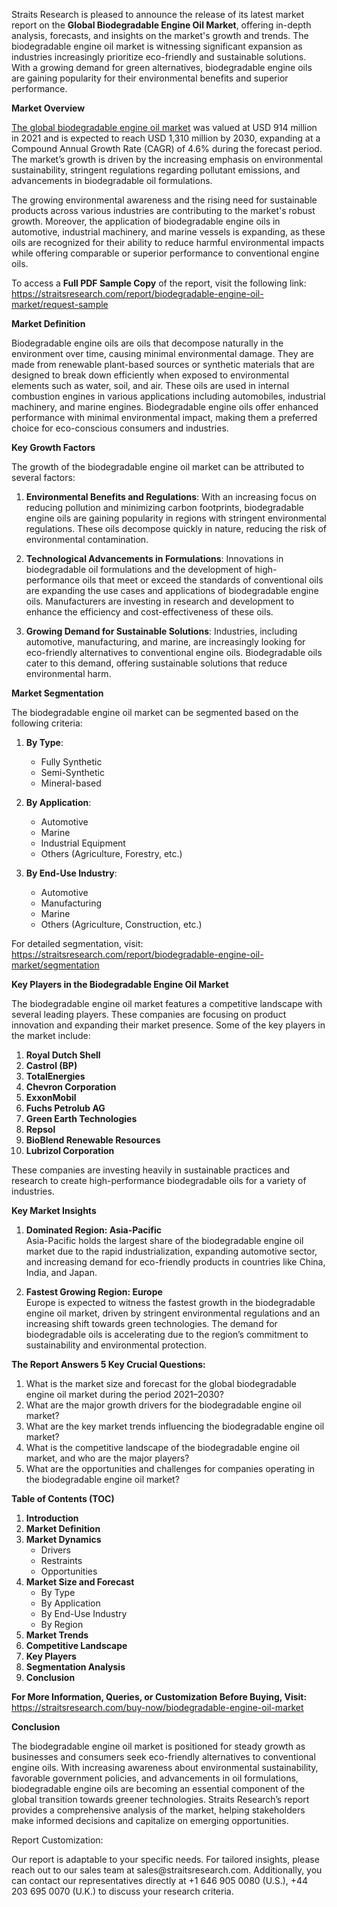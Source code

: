 <p data-start="79" data-end="600">Straits Research is pleased to announce the release of its latest market report on the <strong data-start="166" data-end="208">Global Biodegradable Engine Oil Market</strong>, offering in-depth analysis, forecasts, and insights on the market's growth and trends. The biodegradable engine oil market is witnessing significant expansion as industries increasingly prioritize eco-friendly and sustainable solutions. With a growing demand for green alternatives, biodegradable engine oils are gaining popularity for their environmental benefits and superior performance.</p>
<p data-start="602" data-end="621"><strong data-start="602" data-end="621">Market Overview</strong></p>
<p data-start="623" data-end="1036"><a href="https://straitsresearch.com/report/biodegradable-engine-oil-market">The global biodegradable engine oil market</a> was valued at USD 914 million in 2021 and is expected to reach USD 1,310 million by 2030, expanding at a Compound Annual Growth Rate (CAGR) of 4.6% during the forecast period. The market&rsquo;s growth is driven by the increasing emphasis on environmental sustainability, stringent regulations regarding pollutant emissions, and advancements in biodegradable oil formulations.</p>
<p data-start="1038" data-end="1483">The growing environmental awareness and the rising need for sustainable products across various industries are contributing to the market's robust growth. Moreover, the application of biodegradable engine oils in automotive, industrial machinery, and marine vessels is expanding, as these oils are recognized for their ability to reduce harmful environmental impacts while offering comparable or superior performance to conventional engine oils.</p>
<p data-start="1485" data-end="1646">To access a <strong data-start="1497" data-end="1521">Full PDF Sample Copy</strong> of the report, visit the following link:<br data-start="1562" data-end="1565" /><a href="https://straitsresearch.com/report/biodegradable-engine-oil-market/request-sample" target="_new" rel="noopener" data-start="1565" data-end="1646">https://straitsresearch.com/report/biodegradable-engine-oil-market/request-sample</a></p>
<p data-start="1648" data-end="1669"><strong data-start="1648" data-end="1669">Market Definition</strong></p>
<p data-start="1671" data-end="2286">Biodegradable engine oils are oils that decompose naturally in the environment over time, causing minimal environmental damage. They are made from renewable plant-based sources or synthetic materials that are designed to break down efficiently when exposed to environmental elements such as water, soil, and air. These oils are used in internal combustion engines in various applications including automobiles, industrial machinery, and marine engines. Biodegradable engine oils offer enhanced performance with minimal environmental impact, making them a preferred choice for eco-conscious consumers and industries.</p>
<p data-start="2288" data-end="2310"><strong data-start="2288" data-end="2310">Key Growth Factors</strong></p>
<p data-start="2312" data-end="2399">The growth of the biodegradable engine oil market can be attributed to several factors:</p>
<ol data-start="2401" data-end="3412">
<li data-start="2401" data-end="2720">
<p data-start="2404" data-end="2720"><strong data-start="2404" data-end="2446">Environmental Benefits and Regulations</strong>: With an increasing focus on reducing pollution and minimizing carbon footprints, biodegradable engine oils are gaining popularity in regions with stringent environmental regulations. These oils decompose quickly in nature, reducing the risk of environmental contamination.</p>
</li>
<li data-start="2722" data-end="3113">
<p data-start="2725" data-end="3113"><strong data-start="2725" data-end="2771">Technological Advancements in Formulations</strong>: Innovations in biodegradable oil formulations and the development of high-performance oils that meet or exceed the standards of conventional oils are expanding the use cases and applications of biodegradable engine oils. Manufacturers are investing in research and development to enhance the efficiency and cost-effectiveness of these oils.</p>
</li>
<li data-start="3115" data-end="3412">
<p data-start="3118" data-end="3412"><strong data-start="3118" data-end="3162">Growing Demand for Sustainable Solutions</strong>: Industries, including automotive, manufacturing, and marine, are increasingly looking for eco-friendly alternatives to conventional engine oils. Biodegradable oils cater to this demand, offering sustainable solutions that reduce environmental harm.</p>
</li>
</ol>
<p data-start="3414" data-end="3437"><strong data-start="3414" data-end="3437">Market Segmentation</strong></p>
<p data-start="3439" data-end="3524">The biodegradable engine oil market can be segmented based on the following criteria:</p>
<ol data-start="3526" data-end="3843">
<li data-start="3526" data-end="3601">
<p data-start="3529" data-end="3541"><strong data-start="3529" data-end="3540">By Type</strong>:</p>
<ul data-start="3545" data-end="3601">
<li data-start="3545" data-end="3562">Fully Synthetic</li>
<li data-start="3566" data-end="3582">Semi-Synthetic</li>
<li data-start="3586" data-end="3601">Mineral-based</li>
</ul>
</li>
<li data-start="3603" data-end="3721">
<p data-start="3606" data-end="3625"><strong data-start="3606" data-end="3624">By Application</strong>:</p>
<ul data-start="3629" data-end="3721">
<li data-start="3629" data-end="3641">Automotive</li>
<li data-start="3645" data-end="3653">Marine</li>
<li data-start="3657" data-end="3679">Industrial Equipment</li>
<li data-start="3683" data-end="3721">Others (Agriculture, Forestry, etc.)</li>
</ul>
</li>
<li data-start="3723" data-end="3843">
<p data-start="3726" data-end="3750"><strong data-start="3726" data-end="3749">By End-Use Industry</strong>:</p>
<ul data-start="3754" data-end="3843">
<li data-start="3754" data-end="3766">Automotive</li>
<li data-start="3770" data-end="3785">Manufacturing</li>
<li data-start="3789" data-end="3797">Marine</li>
<li data-start="3801" data-end="3843">Others (Agriculture, Construction, etc.)</li>
</ul>
</li>
</ol>
<p data-start="3845" data-end="3960">For detailed segmentation, visit:<br data-start="3878" data-end="3881" /><a href="https://straitsresearch.com/report/biodegradable-engine-oil-market/segmentation" target="_new" rel="noopener" data-start="3881" data-end="3960">https://straitsresearch.com/report/biodegradable-engine-oil-market/segmentation</a></p>
<p data-start="3962" data-end="4016"><strong data-start="3962" data-end="4016">Key Players in the Biodegradable Engine Oil Market</strong></p>
<p data-start="4018" data-end="4251">The biodegradable engine oil market features a competitive landscape with several leading players. These companies are focusing on product innovation and expanding their market presence. Some of the key players in the market include:</p>
<ol data-start="4253" data-end="4499">
<li data-start="4253" data-end="4277"><strong data-start="4256" data-end="4277">Royal Dutch Shell</strong></li>
<li data-start="4278" data-end="4297"><strong data-start="4281" data-end="4297">Castrol (BP)</strong></li>
<li data-start="4298" data-end="4318"><strong data-start="4301" data-end="4318">TotalEnergies</strong></li>
<li data-start="4319" data-end="4345"><strong data-start="4322" data-end="4345">Chevron Corporation</strong></li>
<li data-start="4346" data-end="4363"><strong data-start="4349" data-end="4363">ExxonMobil</strong></li>
<li data-start="4364" data-end="4388"><strong data-start="4367" data-end="4388">Fuchs Petrolub AG</strong></li>
<li data-start="4389" data-end="4420"><strong data-start="4392" data-end="4420">Green Earth Technologies</strong></li>
<li data-start="4421" data-end="4434"><strong data-start="4424" data-end="4434">Repsol</strong></li>
<li data-start="4435" data-end="4470"><strong data-start="4438" data-end="4470">BioBlend Renewable Resources</strong></li>
<li data-start="4471" data-end="4499"><strong data-start="4475" data-end="4499">Lubrizol Corporation</strong></li>
</ol>
<p data-start="4501" data-end="4651">These companies are investing heavily in sustainable practices and research to create high-performance biodegradable oils for a variety of industries.</p>
<p data-start="4653" data-end="4676"><strong data-start="4653" data-end="4676">Key Market Insights</strong></p>
<ol data-start="4678" data-end="5306">
<li data-start="4678" data-end="4949">
<p data-start="4681" data-end="4949"><strong data-start="4681" data-end="4715">Dominated Region: Asia-Pacific</strong><br data-start="4715" data-end="4718" />Asia-Pacific holds the largest share of the biodegradable engine oil market due to the rapid industrialization, expanding automotive sector, and increasing demand for eco-friendly products in countries like China, India, and Japan.</p>
</li>
<li data-start="4951" data-end="5306">
<p data-start="4954" data-end="5306"><strong data-start="4954" data-end="4988">Fastest Growing Region: Europe</strong><br data-start="4988" data-end="4991" />Europe is expected to witness the fastest growth in the biodegradable engine oil market, driven by stringent environmental regulations and an increasing shift towards green technologies. The demand for biodegradable oils is accelerating due to the region&rsquo;s commitment to sustainability and environmental protection.</p>
</li>
</ol>
<p data-start="5308" data-end="5355"><strong data-start="5308" data-end="5355">The Report Answers 5 Key Crucial Questions:</strong></p>
<ol data-start="5357" data-end="5850">
<li data-start="5357" data-end="5472">What is the market size and forecast for the global biodegradable engine oil market during the period 2021&ndash;2030?</li>
<li data-start="5473" data-end="5550">What are the major growth drivers for the biodegradable engine oil market?</li>
<li data-start="5551" data-end="5633">What are the key market trends influencing the biodegradable engine oil market?</li>
<li data-start="5634" data-end="5741">What is the competitive landscape of the biodegradable engine oil market, and who are the major players?</li>
<li data-start="5742" data-end="5850">What are the opportunities and challenges for companies operating in the biodegradable engine oil market?</li>
</ol>
<p data-start="5852" data-end="5879"><strong data-start="5852" data-end="5879">Table of Contents (TOC)</strong></p>
<ol data-start="5881" data-end="6217">
<li data-start="5881" data-end="5900"><strong data-start="5884" data-end="5900">Introduction</strong></li>
<li data-start="5901" data-end="5925"><strong data-start="5904" data-end="5925">Market Definition</strong></li>
<li data-start="5926" data-end="5996"><strong data-start="5929" data-end="5948">Market Dynamics</strong>
<ul data-start="5952" data-end="5996">
<li data-start="5952" data-end="5961">Drivers</li>
<li data-start="5965" data-end="5977">Restraints</li>
<li data-start="5981" data-end="5996">Opportunities</li>
</ul>
</li>
<li data-start="5997" data-end="6101"><strong data-start="6000" data-end="6028">Market Size and Forecast</strong>
<ul data-start="6032" data-end="6101">
<li data-start="6032" data-end="6041">By Type</li>
<li data-start="6045" data-end="6061">By Application</li>
<li data-start="6065" data-end="6086">By End-Use Industry</li>
<li data-start="6090" data-end="6101">By Region</li>
</ul>
</li>
<li data-start="6102" data-end="6122"><strong data-start="6105" data-end="6122">Market Trends</strong></li>
<li data-start="6123" data-end="6151"><strong data-start="6126" data-end="6151">Competitive Landscape</strong></li>
<li data-start="6152" data-end="6170"><strong data-start="6155" data-end="6170">Key Players</strong></li>
<li data-start="6171" data-end="6199"><strong data-start="6174" data-end="6199">Segmentation Analysis</strong></li>
<li data-start="6200" data-end="6217"><strong data-start="6203" data-end="6217">Conclusion</strong></li>
</ol>
<p data-start="6219" data-end="6362"><strong data-start="6219" data-end="6292">For More Information, Queries, or Customization Before Buying, Visit:</strong><br data-start="6292" data-end="6295" /><a href="https://straitsresearch.com/buy-now/biodegradable-engine-oil-market" target="_new" rel="noopener" data-start="6295" data-end="6362">https://straitsresearch.com/buy-now/biodegradable-engine-oil-market</a></p>
<p data-start="6364" data-end="6378"><strong data-start="6364" data-end="6378">Conclusion</strong></p>
<p data-start="6380" data-end="6945">The biodegradable engine oil market is positioned for steady growth as businesses and consumers seek eco-friendly alternatives to conventional engine oils. With increasing awareness about environmental sustainability, favorable government policies, and advancements in oil formulations, biodegradable engine oils are becoming an essential component of the global transition towards greener technologies. Straits Research&rsquo;s report provides a comprehensive analysis of the market, helping stakeholders make informed decisions and capitalize on emerging opportunities.</p>
<p>Report Customization:</p>
<p>Our report is adaptable to your specific needs. For tailored insights, please reach out to our sales team at sales@straitsresearch.com. Additionally, you can contact our representatives directly at +1 646 905 0080 (U.S.), +44 203 695 0070 (U.K.) to discuss your research criteria.</p>
